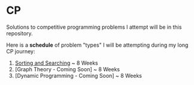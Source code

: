 # CP

Solutions to competitive programming problems I attempt will be in this repository.

Here is a **schedule** of problem "types" I will be attempting during my long CP journey:

1. [Sorting and Searching](https://github.com/jessechoe10/CP/tree/master/Sorting%20and%20Searching) ~ 8 Weeks
2. [Graph Theory - Coming Soon] ~ 8 Weeks
3. [Dynamic Programming - Coming Soon] ~ 8 Weeks
